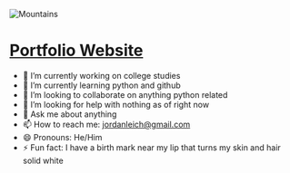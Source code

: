 ![Mountains](https://user-images.githubusercontent.com/57107961/87963193-51801b80-ca86-11ea-8dfc-2eb1aad86f57.gif "To see a World in a Grain of Sand and a Heaven in a Wild Flower, Hold Infinity in the palm of your hand and Eternity in an hour - William Blake, Auguries of Innocence")

# [Portfolio Website](https://jordanleich.github.io/Jordans-Portfolio/)

- 🔭 I’m currently working on college studies
- 🌱 I’m currently learning python and github
- 👯 I’m looking to collaborate on anything python related
- 🤔 I’m looking for help with nothing as of right now
- 💬 Ask me about anything
- 📫 How to reach me: jordanleich@gmail.com
- 😄 Pronouns: He/Him
- ⚡ Fun fact: I have a birth mark near my lip that turns my skin and hair solid white

